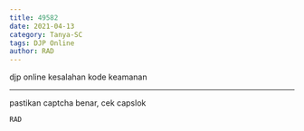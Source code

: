 ```yaml
---
title: 49582
date: 2021-04-13
category: Tanya-SC
tags: DJP Online
author: RAD
---
```


djp online kesalahan kode keamanan

---

pastikan captcha benar, cek capslok

`RAD`
